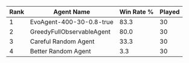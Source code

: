 | Rank | Agent Name | Win Rate % | Played |
|------|------------|----------|--------|
| 1 | EvoAgent-400-30-0.8-true | 83.3 | 30 |
| 2 | GreedyFullObservableAgent | 80.0 | 30 |
| 3 | Careful Random Agent | 33.3 | 30 |
| 4 | Better Random Agent | 3.3 | 30 |
